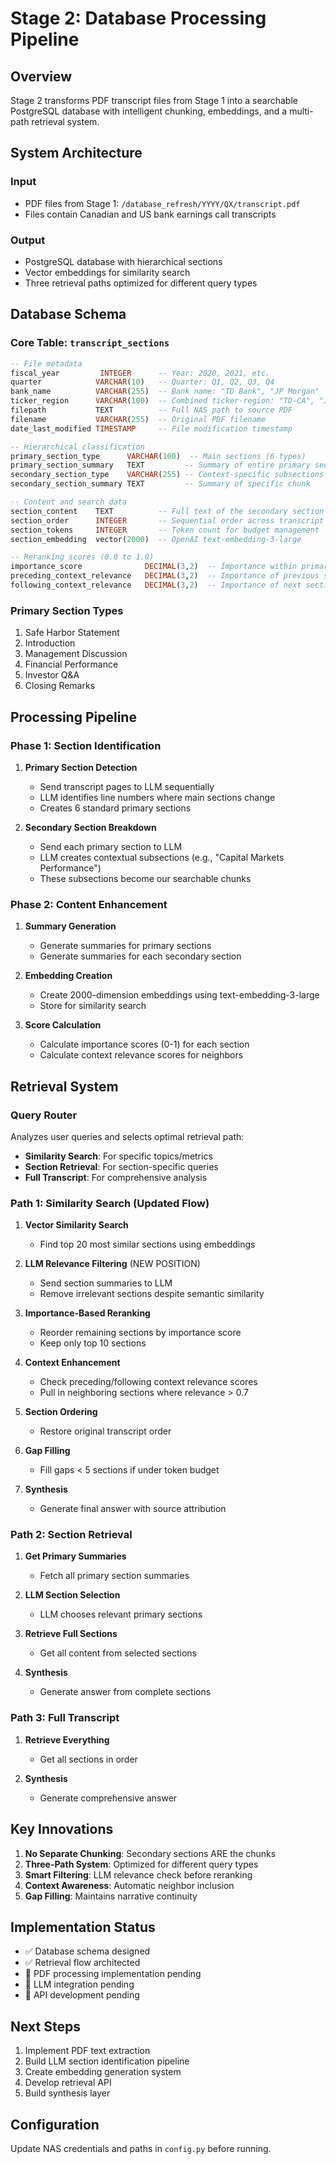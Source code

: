 # Stage 2: Database Processing Pipeline

## Overview

Stage 2 transforms PDF transcript files from Stage 1 into a searchable PostgreSQL database with intelligent chunking, embeddings, and a multi-path retrieval system.

## System Architecture

### Input
- PDF files from Stage 1: `/database_refresh/YYYY/QX/transcript.pdf`
- Files contain Canadian and US bank earnings call transcripts

### Output
- PostgreSQL database with hierarchical sections
- Vector embeddings for similarity search
- Three retrieval paths optimized for different query types

## Database Schema

### Core Table: `transcript_sections`

```sql
-- File metadata
fiscal_year         INTEGER      -- Year: 2020, 2021, etc.
quarter            VARCHAR(10)   -- Quarter: Q1, Q2, Q3, Q4
bank_name          VARCHAR(255)  -- Bank name: "TD Bank", "JP Morgan"
ticker_region      VARCHAR(100)  -- Combined ticker-region: "TD-CA", "JPM-US"
filepath           TEXT          -- Full NAS path to source PDF
filename           VARCHAR(255)  -- Original PDF filename
date_last_modified TIMESTAMP     -- File modification timestamp

-- Hierarchical classification
primary_section_type      VARCHAR(100)  -- Main sections (6 types)
primary_section_summary   TEXT         -- Summary of entire primary section
secondary_section_type    VARCHAR(255) -- Context-specific subsections
secondary_section_summary TEXT         -- Summary of specific chunk

-- Content and search data
section_content    TEXT          -- Full text of the secondary section
section_order      INTEGER       -- Sequential order across transcript
section_tokens     INTEGER       -- Token count for budget management
section_embedding  vector(2000)  -- OpenAI text-embedding-3-large

-- Reranking scores (0.0 to 1.0)
importance_score              DECIMAL(3,2)  -- Importance within primary section
preceding_context_relevance   DECIMAL(3,2)  -- Importance of previous section
following_context_relevance   DECIMAL(3,2)  -- Importance of next section
```

### Primary Section Types
1. Safe Harbor Statement
2. Introduction
3. Management Discussion
4. Financial Performance
5. Investor Q&A
6. Closing Remarks

## Processing Pipeline

### Phase 1: Section Identification
1. **Primary Section Detection**
   - Send transcript pages to LLM sequentially
   - LLM identifies line numbers where main sections change
   - Creates 6 standard primary sections

2. **Secondary Section Breakdown**
   - Send each primary section to LLM
   - LLM creates contextual subsections (e.g., "Capital Markets Performance")
   - These subsections become our searchable chunks

### Phase 2: Content Enhancement
1. **Summary Generation**
   - Generate summaries for primary sections
   - Generate summaries for each secondary section
   
2. **Embedding Creation**
   - Create 2000-dimension embeddings using text-embedding-3-large
   - Store for similarity search

3. **Score Calculation**
   - Calculate importance scores (0-1) for each section
   - Calculate context relevance scores for neighbors

## Retrieval System

### Query Router
Analyzes user queries and selects optimal retrieval path:
- **Similarity Search**: For specific topics/metrics
- **Section Retrieval**: For section-specific queries
- **Full Transcript**: For comprehensive analysis

### Path 1: Similarity Search (Updated Flow)

1. **Vector Similarity Search**
   - Find top 20 most similar sections using embeddings
   
2. **LLM Relevance Filtering** (NEW POSITION)
   - Send section summaries to LLM
   - Remove irrelevant sections despite semantic similarity
   
3. **Importance-Based Reranking**
   - Reorder remaining sections by importance score
   - Keep only top 10 sections
   
4. **Context Enhancement**
   - Check preceding/following context relevance scores
   - Pull in neighboring sections where relevance > 0.7
   
5. **Section Ordering**
   - Restore original transcript order
   
6. **Gap Filling**
   - Fill gaps < 5 sections if under token budget
   
7. **Synthesis**
   - Generate final answer with source attribution

### Path 2: Section Retrieval

1. **Get Primary Summaries**
   - Fetch all primary section summaries
   
2. **LLM Section Selection**
   - LLM chooses relevant primary sections
   
3. **Retrieve Full Sections**
   - Get all content from selected sections
   
4. **Synthesis**
   - Generate answer from complete sections

### Path 3: Full Transcript

1. **Retrieve Everything**
   - Get all sections in order
   
2. **Synthesis**
   - Generate comprehensive answer

## Key Innovations

1. **No Separate Chunking**: Secondary sections ARE the chunks
2. **Three-Path System**: Optimized for different query types
3. **Smart Filtering**: LLM relevance check before reranking
4. **Context Awareness**: Automatic neighbor inclusion
5. **Gap Filling**: Maintains narrative continuity

## Implementation Status

- ✅ Database schema designed
- ✅ Retrieval flow architected
- 🔄 PDF processing implementation pending
- 🔄 LLM integration pending
- 🔄 API development pending

## Next Steps

1. Implement PDF text extraction
2. Build LLM section identification pipeline
3. Create embedding generation system
4. Develop retrieval API
5. Build synthesis layer

## Configuration

Update NAS credentials and paths in `config.py` before running.